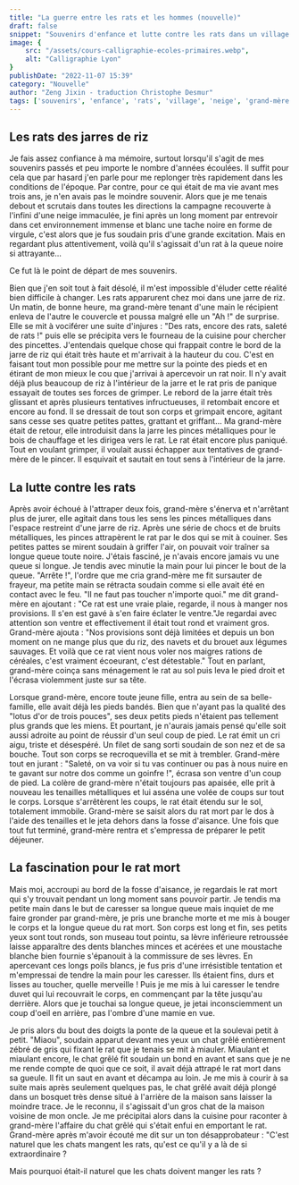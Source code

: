 ```yaml
---
title: "La guerre entre les rats et les hommes (nouvelle)"
draft: false
snippet: "Souvenirs d'enfance et lutte contre les rats dans un village enneigé."
image: {
    src: "/assets/cours-calligraphie-ecoles-primaires.webp",
    alt: "Calligraphie Lyon"
}
publishDate: "2022-11-07 15:39"
category: "Nouvelle"
author: "Zeng Jixin - traduction Christophe Desmur"
tags: ['souvenirs', 'enfance', 'rats', 'village', 'neige', 'grand-mère', 'survie', 'provisions', 'chat', 'nature']
---
```


## Les rats des jarres de riz

Je fais assez confiance à ma mémoire, surtout lorsqu'il s'agit de mes souvenirs passés et peu importe le nombre d'années écoulées. Il suffit pour cela que par hasard j'en parle pour me replonger très rapidement dans les conditions de l'époque. Par contre, pour ce qui était de ma vie avant mes trois ans, je n'en avais pas le moindre souvenir. Alors que je me tenais debout et scrutais dans toutes les directions la campagne recouverte à l'infini d'une neige immaculée, je fini après un long moment par entrevoir dans cet environnement immense et blanc une tache noire en forme de virgule, c'est alors que je fus soudain pris d'une grande excitation. Mais en regardant plus attentivement, voilà qu'il s'agissait d'un rat à la queue noire si attrayante...

Ce fut là le point de départ de mes souvenirs.

Bien que j'en soit tout à fait désolé, il m'est impossible d'éluder cette réalité bien difficile à changer. Les rats apparurent chez moi dans une jarre de riz. Un matin, de bonne heure, ma grand-mère tenant d'une main le récipient enleva de l'autre le couvercle et poussa malgré elle un "Ah !" de surprise. Elle se mit à vociférer une suite d'injures : "Des rats, encore des rats, saleté de rats !" puis elle se précipita vers le fourneau de la cuisine pour chercher des pincettes. J'entendais quelque chose qui frappait contre le bord de la jarre de riz qui était très haute et m'arrivait à la hauteur du cou. C'est en faisant tout mon possible pour me mettre sur la pointe des pieds et en étirant de mon mieux le cou que j'arrivai à apercevoir un rat noir. Il n'y avait déjà plus beaucoup de riz à l'intérieur de la jarre et le rat pris de panique essayait de toutes ses forces de grimper. Le rebord de la jarre était très glissant et après plusieurs tentatives infructueuses, il retombait encore et encore au fond. Il se dressait de tout son corps et grimpait encore, agitant sans cesse ses quatre petites pattes, grattant et griffant... Ma grand-mère était de retour, elle introduisit dans la jarre les pinces métalliques pour le bois de chauffage et les dirigea vers le rat. Le rat était encore plus paniqué. Tout en voulant grimper, il voulait aussi échapper aux tentatives de grand-mère de le pincer. Il esquivait et sautait en tout sens à l'intérieur de la jarre.

## La lutte contre les rats

Après avoir échoué à l'attraper deux fois, grand-mère s'énerva et n'arrêtant plus de jurer, elle agitait dans tous les sens les pinces métalliques dans l'espace restreint d'une jarre de riz. Après une série de chocs et de bruits métalliques, les pinces attrapèrent le rat par le dos qui se mit à couiner. Ses petites pattes se mirent soudain à griffer l'air, on pouvait voir traîner sa longue queue toute noire. J'étais fasciné, je n'avais encore jamais vu une queue si longue. Je tendis avec minutie la main pour lui pincer le bout de la queue. "Arrête !", l'ordre que me cria grand-mère me fit sursauter de frayeur, ma petite main se rétracta soudain comme si elle avait été en contact avec le feu. "Il ne faut pas toucher n'importe quoi." me dit grand-mère en ajoutant : "Ce rat est une vraie plaie, regarde, il nous à manger nos provisions. Il s'en est gavé à s'en faire éclater le ventre."Je regardai avec attention son ventre et effectivement il était tout rond et vraiment gros. Grand-mère ajouta : "Nos provisions sont déjà limitées et depuis un bon moment on ne mange plus que du riz, des navets et du brouet aux légumes sauvages. Et voilà que ce rat vient nous voler nos maigres rations de céréales, c'est vraiment écoeurant, c'est détestable." Tout en parlant, grand-mère coinça sans ménagement le rat au sol puis leva le pied droit et l'écrasa violemment juste sur sa tête.

Lorsque grand-mère, encore toute jeune fille, entra au sein de sa belle-famille, elle avait déjà les pieds bandés. Bien que n'ayant pas la qualité des "lotus d'or de trois pouces", ses deux petits pieds n'étaient pas tellement plus grands que les miens. Et pourtant, je n'aurais jamais pensé qu'elle soit aussi adroite au point de réussir d'un seul coup de pied. Le rat émit un cri aigu, triste et désespéré. Un filet de sang sorti soudain de son nez et de sa bouche. Tout son corps se recroquevilla et se mit à trembler. Grand-mère tout en jurant : "Saleté, on va voir si tu vas continuer ou pas à nous nuire en te gavant sur notre dos comme un goinfre !", écrasa son ventre d'un coup de pied. La colère de grand-mère n'était toujours pas apaisée, elle prit à nouveau les tenailles métalliques et lui asséna une volée de coups sur tout le corps. Lorsque s'arrêtèrent les coups, le rat était étendu sur le sol, totalement immobile. Grand-mère se saisit alors du rat mort par le dos à l'aide des tenailles et le jeta dehors dans la fosse d'aisance. Une fois que tout fut terminé, grand-mère rentra et s'empressa de préparer le petit déjeuner.

## La fascination pour le rat mort

Mais moi, accroupi au bord de la fosse d'aisance, je regardais le rat mort qui s'y trouvait pendant un long moment sans pouvoir partir. Je tendis ma petite main dans le but de caresser sa longue queue mais inquiet de me faire gronder par grand-mère, je pris une branche morte et me mis à bouger le corps et la longue queue du rat mort. Son corps est long et fin, ses petits yeux sont tout ronds, son museau tout pointu, sa lèvre inférieure retroussée laisse apparaître des dents blanches minces et acérées et une moustache blanche bien fournie s'épanouit à la commissure de ses lèvres. En apercevant ces longs poils blancs, je fus pris d'une irrésistible tentation et m'empressai de tendre la main pour les caresser. Ils étaient fins, durs et lisses au toucher, quelle merveille ! Puis je me mis à lui caresser le tendre duvet qui lui recouvrait le corps, en commençant par la tête jusqu'au derrière. Alors que je touchai sa longue queue, je jetai inconsciemment un coup d'oeil en arrière, pas l'ombre d'une mamie en vue.

Je pris alors du bout des doigts la ponte de la queue et la soulevai petit à petit. "Miaou", soudain apparut devant mes yeux un chat grêlé entièrement zébré de gris qui fixant le rat que je tenais se mit à miauler. Miaulant et miaulant encore, le chat grêlé fit soudain un bond en avant et sans que je ne me rende compte de quoi que ce soit, il avait déjà attrapé le rat mort dans sa gueule. Il fit un saut en avant et décampa au loin. Je me mis à courir à sa suite mais après seulement quelques pas, le chat grêlé avait déjà plongé dans un bosquet très dense situé à l'arrière de la maison sans laisser la moindre trace. Je le reconnu, il s'agissait d'un gros chat de la maison voisine de mon oncle. Je me précipitai alors dans la cuisine pour raconter à grand-mère l'affaire du chat grêlé qui s'était enfui en emportant le rat. Grand-mère après m'avoir écouté me dit sur un ton désapprobateur : "C'est naturel que les chats mangent les rats, qu'est ce qu'il y a là de si extraordinaire ?

Mais pourquoi était-il naturel que les chats doivent manger les rats ?
